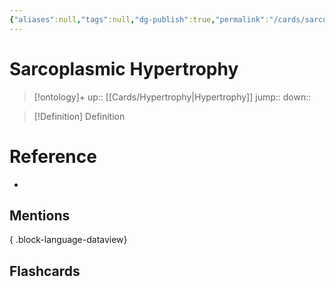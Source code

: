 ```yaml
---
{"aliases":null,"tags":null,"dg-publish":true,"permalink":"/cards/sarcoplasmic-hypertrophy/","dgPassFrontmatter":true}
---
```


# Sarcoplasmic Hypertrophy

> [!ontology]+
> up:: [[Cards/Hypertrophy\|Hypertrophy]]
> jump:: 
> down:: 

> [!Definition] Definition
> 

# Reference
- 

## Mentions

{ .block-language-dataview}

## Flashcards
